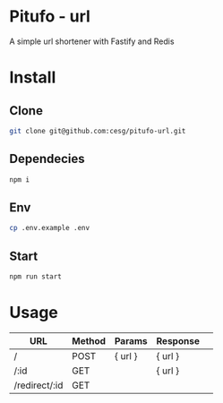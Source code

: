 # Pitufo - url

A simple url shortener with Fastify and Redis

# Install

## Clone
```sh
git clone git@github.com:cesg/pitufo-url.git
```

## Dependecies
```sh
npm i
```

## Env
```sh
cp .env.example .env
```

## Start
```sh
npm run start
```

# Usage
| URL           | Method | Params  | Response |   |
|---------------|--------|---------|----------|---|
| /             | POST   | { url } | { url }  |   |
| /:id          | GET    |         | { url }  |   |
| /redirect/:id | GET    |         |          |   |
